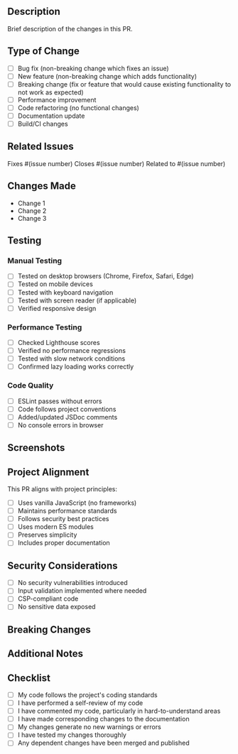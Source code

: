 ## Description
Brief description of the changes in this PR.

## Type of Change
- [ ] Bug fix (non-breaking change which fixes an issue)
- [ ] New feature (non-breaking change which adds functionality)
- [ ] Breaking change (fix or feature that would cause existing functionality to not work as expected)
- [ ] Performance improvement
- [ ] Code refactoring (no functional changes)
- [ ] Documentation update
- [ ] Build/CI changes

## Related Issues
Fixes #(issue number)
Closes #(issue number)
Related to #(issue number)

## Changes Made
- Change 1
- Change 2
- Change 3

## Testing
### Manual Testing
- [ ] Tested on desktop browsers (Chrome, Firefox, Safari, Edge)
- [ ] Tested on mobile devices
- [ ] Tested with keyboard navigation
- [ ] Tested with screen reader (if applicable)
- [ ] Verified responsive design

### Performance Testing
- [ ] Checked Lighthouse scores
- [ ] Verified no performance regressions
- [ ] Tested with slow network conditions
- [ ] Confirmed lazy loading works correctly

### Code Quality
- [ ] ESLint passes without errors
- [ ] Code follows project conventions
- [ ] Added/updated JSDoc comments
- [ ] No console errors in browser

## Screenshots
<!-- If applicable, add screenshots to help explain your changes -->

## Project Alignment
This PR aligns with project principles:
- [ ] Uses vanilla JavaScript (no frameworks)
- [ ] Maintains performance standards
- [ ] Follows security best practices
- [ ] Uses modern ES modules
- [ ] Preserves simplicity
- [ ] Includes proper documentation

## Security Considerations
- [ ] No security vulnerabilities introduced
- [ ] Input validation implemented where needed
- [ ] CSP-compliant code
- [ ] No sensitive data exposed

## Breaking Changes
<!-- If this is a breaking change, describe what breaks and how to migrate -->

## Additional Notes
<!-- Any additional information that reviewers should know -->

## Checklist
- [ ] My code follows the project's coding standards
- [ ] I have performed a self-review of my code
- [ ] I have commented my code, particularly in hard-to-understand areas
- [ ] I have made corresponding changes to the documentation
- [ ] My changes generate no new warnings or errors
- [ ] I have tested my changes thoroughly
- [ ] Any dependent changes have been merged and published
